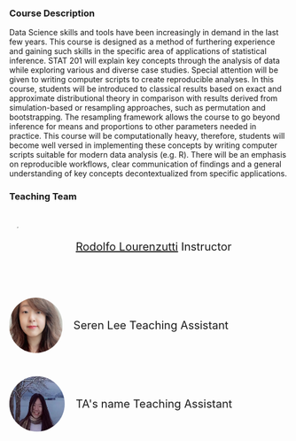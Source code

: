 ### Course Description

Data Science skills and tools have been increasingly in demand in the last few years. This course is designed
as a method of furthering experience and gaining such skills in the specific area of applications of
statistical inference. STAT 201 will explain key concepts through the analysis of data while exploring
various and diverse case studies. Special attention will be given to writing computer scripts to create
reproducible analyses. In this course, students will be introduced to classical results based on exact and
approximate distributional theory in comparison with results derived from simulation-based or resampling
approaches, such as permutation and bootstrapping. The resampling framework allows the course to go beyond
inference for means and proportions to other parameters needed in practice. This course will be
computationally heavy, therefore, students will become well versed in implementing these concepts by writing
computer scripts suitable for modern data analysis (e.g. R). There will be an emphasis on reproducible
workflows, clear communication of findings and a general understanding of key concepts decontextualized from
specific applications.

### Teaching Team

<div style='display: flex; flex-flow: row; width: 80%; flex-wrap: wrap;'>
    <div id="teaching-member"
        style="flex: 200px; display: flex; margin-top: 1em; margin-bottom: 2em; height: 100px; ">
        <img src="https://ca.slack-edge.com/T09PA87BJ-UKBQKC708-b371eae5cc24-512" width="100px"
            style="border-radius: 50px;" />
        <div style="margin-top: auto; margin-bottom: auto; margin-left:1em; font-size: 20px;">
            <a href="mailto:lourenzutti@stat.ubc.ca">Rodolfo Lourenzutti</a>
                Instructor
    </div>
</div>

<div id="teaching-member"
    style="flex: 200px;display: flex; margin-top: 1em; margin-bottom: 2em; height: 100px; width: 300px;">
    <img src="imgs/ta-seren.jpg" width="100px" style="border-radius: 50px; object-fit: cover;" />
    <div style="margin-top: auto; margin-bottom: auto; margin-left:1em; font-size: 20px; width: 300px;">
        <a>Seren Lee</a>
            Teaching Assistant
    </div>
</div>

<div id="teaching-member"
    style="flex: 200px; display: flex; margin-top: 1em; margin-bottom: 2em; height: 100px; width: 300px;">
    <img src="imgs/ta-xiaomeng.jpg" width="100px" style="border-radius: 50px;" />
    <div style="margin-top: auto; margin-bottom: auto; margin-left:1em; font-size: 20px; width: 300px;">
        <a>TA's name</a>
            Teaching Assistant
    </div>
</div>
